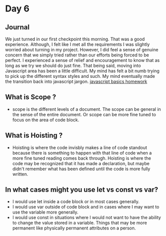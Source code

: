 # Day 6
## Journal
We just turned in our first checkpoint this morning. That was a good experience. Although, I felt like I met all the requirements I was slightly worried about turning in my project. However, I did feel a sense of genuine concern that we simply tried rather than our efforts being forced to be perfect. I experienced a sense of relief and encouragement to know that as long as we try we should do just fine. That being said, moving into Javascript area has been a little difficult. My mind has felt a bit numb trying to pick up the different syntax styles and such. My mind eventually made the transition back into javascript jargon. 
[javascript basics homework](https://chesterjgreen.github.io/js-tests-basics/)

## What is Scope ?
- scope is the different levels of a document. The scope can be general in the sense of the entire document. Or scope can be more fine tuned to focus on the area of code block. 

## What is Hoisting ?
- Hoisting is where the code invisbly makes a line of code standout because there is something to happen with that line of code when a more fine tuned reading comes back through. Hoisting is where the code may be recognized that it has made a declaration, but maybe didn't remember what has been defined until the code is more fully written.

## In what cases might you use let vs const vs var?
- I would use let inside a code block or in most cases generally.
- I would use var outside of code block and in cases where I may want to use the variable more generally.
- I would use const in situations where I would not want to have the ability to change the value stored in a variable. Things that may be more permanent like physically permanent attributes on a person. 